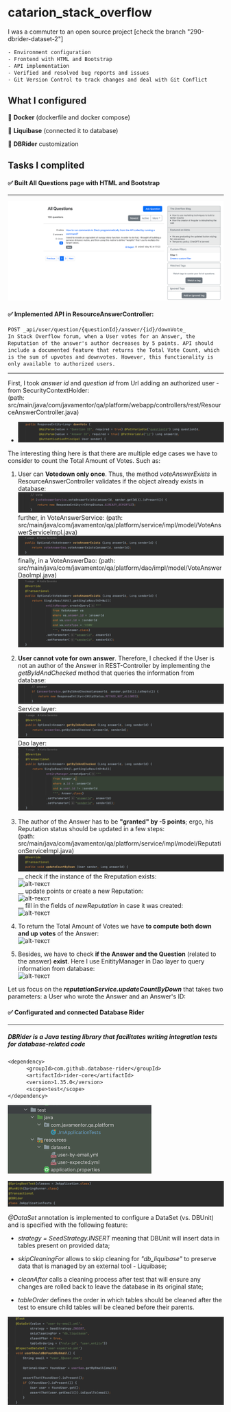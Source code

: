 # catarion_stack_overflow
I was a commuter to an open source project [check the branch "290-dbrider-dataset-2"]

    - Environment configuration
    - Frontend with HTML and Bootstrap
    - API implementation
    - Verified and resolved bug reports and issues
    - Git Version Control to track changes and deal with Git Conflict
    

## What I configured

  
🧩 **Docker** (dockerfile and docker compose)

🧩 **Liquibase** (connected it to database)

🧩 **DBRider** customization


## Tasks I complited

#### ✅ Built All Questions page with **HTML** and **Bootstrap**
------

![alt-текст](https://github.com/e-terven/catarion_stack_overflow/blob/5af8114d05fae37628bd7af0391f60a15caf9218/images/catarion_stack_overflow/AllQuestions.png)

#### ✅ Implemented API in ResourceAnswerController:
    POST _api/user/question/{questionId}/answer/{id}/downVote_
    In Stack Overflow forum, when a User votes for an Answer, the Reputation of the answer's author decreases by 5 points. API should include a documented feature that returns the Total Vote Count, which is the sum of upvotes and downvotes. However, this functionality is only available to authorized users.

------
First, I took _answer id_ and _question id_ from Url adding an authorized user - from SecurityContextHolder:    
(path: src/main/java/com/javamentor/qa/platform/webapp/controllers/rest/ResourceAnswerController.java)
- ![alt-текст](https://github.com/e-terven/catarion_stack_overflow/blob/1cf21fbc6ea4a7e81a01ef083978f942e49682da/images/catarion_stack_overflow/Param_1.png)

The interesting thing here is that there are multiple edge cases we have to consider to count the Total Amount of Votes. Such as:
1. User can **Votedown only once**.
   Thus, the method _voteAnswerExists_ in ResourceAnswerController validates if the object already exists in database:
![alt-текст](https://github.com/e-terven/catarion_stack_overflow/blob/6011183f856fc58e4060dde2918b85a06ad6702e/images/catarion_stack_overflow/VoteAnswer-1.png)
   further, in VoteAnswerService:
   (path: src/main/java/com/javamentor/qa/platform/service/impl/model/VoteAnswerServiceImpl.java)
![alt-текст](https://github.com/e-terven/catarion_stack_overflow/blob/6011183f856fc58e4060dde2918b85a06ad6702e/images/catarion_stack_overflow/VoteAnswer-2.png)
   finally, in a VoteAnswerDao:
   (path: src/main/java/com/javamentor/qa/platform/dao/impl/model/VoteAnswerDaoImpl.java)
![alt-текст](https://github.com/e-terven/catarion_stack_overflow/blob/6011183f856fc58e4060dde2918b85a06ad6702e/images/catarion_stack_overflow/VoteAnswer-3.png)

2. **User cannot vote for own answer**. Therefore, I checked if the User is not an author of the Answer in REST-Controller by implementing the _getByIdAndChecked_ method that queries the information from database:
![alt-текст](https://github.com/e-terven/catarion_stack_overflow/blob/a349773fcfc427160ab69823e8225b002ebb588f/images/catarion_stack_overflow/Answer-1.png)
   Service layer:      
![alt-текст](https://github.com/e-terven/catarion_stack_overflow/blob/6dedd3602cbe77cc9224bb737029be5abfae8d43/images/catarion_stack_overflow/Answer-2.png)
   Dao layer:
![alt-текст](https://github.com/e-terven/catarion_stack_overflow/blob/6dedd3602cbe77cc9224bb737029be5abfae8d43/images/catarion_stack_overflow/Answer-3.png)


3. The author of the Answer has to be **"granted" by -5 points**; ergo, his Reputation status should be updated in a few steps:  
(path: src/main/java/com/javamentor/qa/platform/service/impl/model/ReputationServiceImpl.java)  
![alt-текст](https://github.com/e-terven/catarion_stack_overflow/blob/5d92aaad3a1626284d752dc7c75917c7676db995/images/catarion_stack_overflow/Screenshot%202023-07-17%20at%2019.18.57.png)  
   __ check if the instance of the Rreputation exists:  
![alt-текст]()  
   __ update points or create a new Reputation:  
![alt-текст]()  
   __ fill in the fields of _newReputation_ in case it was created:  
![alt-текст]()  

4. To return the Total Amount of Votes we have **to compute both down and up votes** of the Answer:  
![alt-текст]()  

5. Besides, we have to check **if the Answer and the Question** (related to the answer) **exist**. Here I use EnitityManager in Dao layer to query information from database:  
![alt-текст]()  


Let us focus on the _**reputationService.updateCountByDown**_ that takes two parameters: a User who wrote the Answer and an Answer's ID:





#### ✅ Configurated and connected **Database Rider**
------
##### DBRider is a Java testing library that facilitates writing integration tests for database-related code

    <dependency>
          <groupId>com.github.database-rider</groupId>
          <artifactId>rider-core</artifactId>
          <version>1.35.0</version>
          <scope>test</scope>
    </dependency>

![alt-текст](https://github.com/e-terven/catarion_stack_overflow/blob/5af8114d05fae37628bd7af0391f60a15caf9218/images/catarion_stack_overflow/dbRider_tree.png)

![alt-текст](https://github.com/e-terven/catarion_stack_overflow/blob/5af8114d05fae37628bd7af0391f60a15caf9218/images/catarion_stack_overflow/dbrider_annotations.png "Annotations")

_@DataSet_ annotation is implemented to configure a DataSet (vs. DBUnit) and is specified with the following feature:  

- _strategy = SeedStrategy.INSERT_  meaning that DBUnit will insert data in tables present on provided data;  

- _skipCleaningFor_  allows to skip cleaning for  _"db_liquibase"_ to preserve data that is managed by an external tool - Liquibase;  

- _cleanAfter_  calls a cleaning process after test that will ensure any changes are rolled back to leave the database in its original state;  

- _tableOrder_  defines the order in which tables should be cleaned after the test to ensure child tables will be cleaned before their parents.

![alt-текст](https://github.com/e-terven/catarion_stack_overflow/blob/5af8114d05fae37628bd7af0391f60a15caf9218/images/catarion_stack_overflow/dbrider_findByEmail.png "findByEmail_testMethod")
